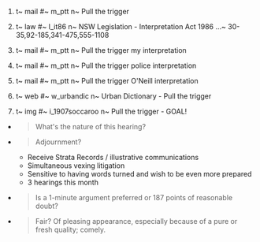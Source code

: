 1.  
    t~ mail
    #~ m_ptt
    n~ Pull the trigger

2.  
    t~ law
    #~ l_it86
    n~ NSW Legislation - Interpretation Act 1986
    …~ 30-35,92-185,341-475,555-1108
    
3.  
    t~ mail
    #~ m_ptt
    n~ Pull the trigger my interpretation


4.  
    t~ mail
    #~ m_ptt
    n~ Pull the trigger police interpretation

5.  
    t~ mail
    #~ m_ptt
    n~ Pull the trigger O'Neill interpretation

6.  
    t~ web
    #~ w_urbandic
    n~ Urban Dictionary - Pull the trigger

7.  
    t~ img
    #~ i_1907soccaroo
    n~ Pull the trigger - GOAL!

+   
    > What's the nature of this hearing?  
    
    
    
+   
    > Adjournment?
    - Receive Strata Records / illustrative communications
    - Simultaneous vexing litigation
    - Sensitive to having words turned and wish to be even more prepared
    - 3 hearings this month


   

+   
    > Is a 1-minute argument preferred or 187 points of reasonable doubt?
     
        
+    
    > Fair? Of pleasing appearance, especially because of a pure or fresh quality; comely.